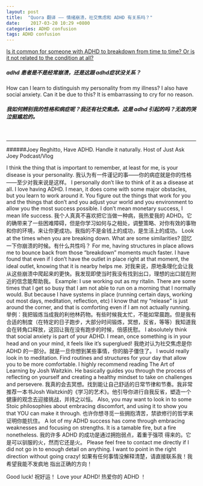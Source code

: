 ```yaml
---
layout: post
title:  "Quora 翻译 —— 情绪崩溃，社交焦虑和 ADHD 有关系吗？"
date:    2017-03-20 10:29 +0800
categories: ADHD confusion
tags: ADHD confusion
---
```


[Is it common for someone with ADHD to breakdown from time to time? Or is it not related to the condition at all?][quora 链接]
##### adhd 患者是不是经常崩溃，还是这跟 adhd症状没关系？
How can I learn to distinguish my personality from my illness? I also have social anxiety. Can it be due to this? It is embarrassing to cry for no reason.
##### 我如何辨别我的性格和病症呢？我还有社交焦虑。这是 adhd 引起的吗？无故的哭泣挺尴尬的。
<br>

----
######Joey Reghitto, Have ADHD. Handle it naturally. Host of Just Ask Joey Podcast/Vlog

I think the thing that is important to remember, at least for me, is your disease is your personality.
我认为有一件谨记的事——你的病症就是你的性格——至少对我来说是这样。
I personally don’t like to think of it as a disease at all. I love having ADHD. I mean, it does come with some major obstacles, but you learn to work around it. You figure out the things that work for you and the things that don’t and you adjust your world and you environment to allow you the most success possible. I don’t mean monetary success, I mean life success.
我个人真真不喜欢把它当做一种病，我热爱我的 ADHD。它的确带来了一些困难障碍，但是你学习如何与之相处，调整策略、对你有效的事物和你的环境，来让你更成功。我指的不是金钱上的成功，是生活上的成功。
Look at the times when you are breaking down. What are some similarities?
回忆一下你崩溃的时候。有什么共性吗？
For me, having structures in place allows me to bounce back from those “breakdown” moments much faster. I have found that even if I don’t have the outlet in place right at that moment, the ideal outlet, knowing that it is nearby helps me.
对我来说，原地条理化会让我从这些崩溃中爬起来的更快。我发现即使当时我没有找到出口，理想的出口就在附近的信念能帮助我。
Example: I use working out as my ritalin. There are some times that I get so busy that I am not able to run on a morning that I normally would. But because I have systems in place (running certain days, working out most days, meditation, reflection, etc) I know that my “release” is just around the corner, and that is comforting even if I am not actually running.
举例：我把锻炼当成我的利他林药物。有些时候我太忙，不能如常晨跑。但是我有合适的制度（在特定的日子跑步，大部分时间锻炼，冥想，反省，等等）我知道我会在转角口释放，这回让我在没有跑步的时候，倍感抚慰。
I absolutely think that social anxiety is part of your ADHD. I mean, once something is in your head and on your mind, it feels like it’s superglued!
我绝对认为社交焦虑是你 ADHD 的一部分。就是一旦你想到某些事情，你的脑子僵住了。
I would really look in to meditation. Find routines and structures for your day that allow you to be more comfortable. I highly recommend reading The Art of Learning by Josh Waitzkin. He basically guides you through the process of reflecting on yourself and creating a healthy mindset to take on challenges and persevere.
我真的会去冥想。找到能让自己舒适的日常节律和节奏。我非常推荐一本书Josh Waitzkin的《学习的艺术》。他引导你进行自我反省，塑造一个健康的观念去迎接挑战，并持之以恒。
Also, you may want to look in to some Stoic philosophies about embracing discomfort, and using it to show you that YOU can make it through.
也许你想寻觅一些拥抱清苦，禁欲修行的哲学来证明你能抗住。
A lot of my ADHD success has come through embracing weaknesses and focusing on strengths. It is a tamable fire, but a fire nonetheless.
我的许多 ADHD 的成功是通过拥抱弱点，着重于强项 得来的。它是可以驯服的火，然而它还是火。
Please feel free to contact me directly if I did not go in to enough detail on anything. I want to point in the right direction without going crazy!
如果有任何事情没解释清楚，请直接联系我！我希望我能不发疯地 指出正确的方向！

Good luck!
祝好运！
Love your ADHD!
热爱你的 ADHD ！




[quora 链接]:https://www.quora.com/Is-it-common-for-someone-with-ADHD-to-breakdown-from-time-to-time-Or-is-it-not-related-to-the-condition-at-all/answer/Joey-Reghitto?srid=ibQI
